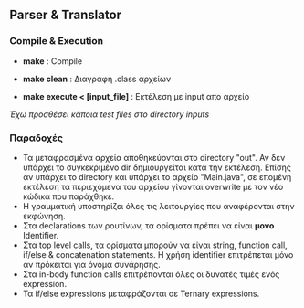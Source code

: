 Parser & Translator
---

### Compile & Execution

* __make__ : Compile
* __make clean__ : Διαγραφη .class αρχείων

* __make execute < [input_file]__ : Εκτέλεση με input απο αρχείο

 *Έχω προσθέσει κάποια test files στο directory inputs*

 ### Παραδοχές

 * Τα μεταφρασμένα αρχεία αποθηκεύονται στο directory "out". Αν δεν υπάρχει το συγκεκριμένο dir δημιουργείται κατά την εκτέλεση. Επίσης αν υπάρχει το directory και υπάρχει το αρχείο "Main.java", σε επομένη εκτέλεση τα περιεχόμενα του αρχείου γίνονται overwrite με τον νέο κώδικα που παράχθηκε.
 * Η γραμματική υποστηρίζει όλες τις λειτουργίες που αναφέρονται στην εκφώνηση.
 * Στα declarations των ρουτίνων, τα ορίσματα πρέπει να είναι **μονο** Identifier.
 * Στα top level calls, τα ορίσματα μπορούν να είναι string, function call, if/else & concatenation statements. Η χρήση identifier επιτρέπεται μόνο αν πρόκειται για όνομα συνάρησης.
 * Στα in-body function calls επιτρέπονται όλες οι δυνατές τιμές ενός expression.
 * Τα if/else expressions μεταφράζονται σε Ternary expressions.
